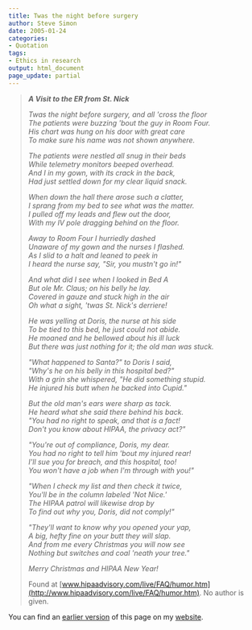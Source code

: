 ```yaml
---
title: Twas the night before surgery
author: Steve Simon
date: 2005-01-24
categories:
- Quotation
tags:
- Ethics in research
output: html_document
page_update: partial
---
```

> ***A Visit to the ER from St. Nick***
>
> *Twas the night before surgery, and all 'cross the floor\
> The patients were buzzing 'bout the guy in Room Four.\
> His chart was hung on his door with great care\
> To make sure his name was not shown anywhere.*
>
> *The patients were nestled all snug in their beds\
> While telemetry monitors beeped overhead.\
> And I in my gown, with its crack in the back,\
> Had just settled down for my clear liquid snack.*
>
> *When down the hall there arose such a clatter,\
> I sprang from my bed to see what was the matter.\
> I pulled off my leads and flew out the door,\
> With my IV pole dragging behind on the floor.*
>
> *Away to Room Four I hurriedly dashed\
> Unaware of my gown and the nurses I flashed.\
> As I slid to a halt and leaned to peek in\
> I heard the nurse say, "Sir, you mustn't go in!"*
>
> *And what did I see when I looked in Bed A\
> But ole Mr. Claus; on his belly he lay.\
> Covered in gauze and stuck high in the air\
> Oh what a sight, 'twas St. Nick's derriere!*
>
> *He was yelling at Doris, the nurse at his side\
> To be tied to this bed, he just could not abide.\
> He moaned and he bellowed about his ill luck\
> But there was just nothing for it; the old man was stuck.*
>
> *"What happened to Santa?" to Doris I said,\
> "Why's he on his belly in this hospital bed?"\
> With a grin she whispered, "He did something stupid.\
> He injured his butt when he backed into Cupid."*
>
> *But the old man's ears were sharp as tack.\
> He heard what she said there behind his back.\
> "You had no right to speak, and that is a fact!\
> Don't you know about HIPAA, the privacy act?"*
>
> *"You're out of compliance, Doris, my dear.\
> You had no right to tell him 'bout my injured rear!\
> I'll sue you for breach, and this hospital, too!\
> You won't have a job when I'm through with you!"*
>
> *"When I check my list and then check it twice,\
> You'll be in the column labeled 'Not Nice.'\
> The HIPAA patrol will likewise drop by\
> To find out why you, Doris, did not comply!"*
>
> *"They'll want to know why you opened your yap,\
> A big, hefty fine on your butt they will slap.\
> And from me every Christmas you will now see\
> Nothing but switches and coal 'neath your tree."*
>
> *Merry Christmas and HIPAA New Year!*
>
> Found at
> [www.hipaadvisory.com/live/FAQ/humor.htm](http://www.hipaadvisory.com/live/FAQ/humor.htm).
> No author is given.

You can find an [earlier version][sim1] of this page on my [website][sim2].

[sim1]: http://www.pmean.com/05/TwasTheNightBeforeSurgery.html
[sim2]: http://www.pmean.com
